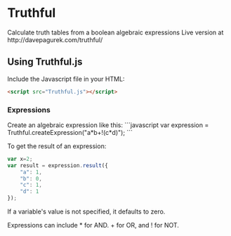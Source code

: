 <h1>Truthful</h1>
Calculate truth tables from a boolean algebraic expressions
Live version at http://davepagurek.com/truthful/

<h2>Using Truthful.js</h2>

Include the Javascript file in your HTML:
```HTML
<script src="Truthful.js"></script>
```

<h3>Expressions</h3>
Create an algebraic expression like this:
```javascript
var expression = Truthful.createExpression("a*b+!(c*d)");
```

To get the result of an expression:
```javascript
var x=2;
var result = expression.result({
	"a": 1,
	"b": 0,
	"c": 1,
	"d": 1
});
```
If a variable's value is not specified, it defaults to zero.

Expressions can include * for AND. + for OR, and ! for NOT.
